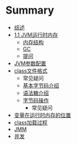 # Summary

* [综述](README.md)
* [1.1 JVM运行时内存](jvm/README.md)
   * [内存结构](jvm/nei_cun_jie_gou.md)
   * [GC](jvm/gc.md)
   * [提问](jvm/ti_wen.md)
* [JVM参数配置](jvm_param.md)
* [class文件格式](classfile.md)
   * 常见疑问
   * [基本字节码介绍](ji_ben_zi_jie_ma_jie_shao.md)
   * [语法糖介绍](yu_fa_tang_jie_shao.md)
   * [字节码操作](zi_jie_ma_cao_zuo.md)
       * 常见疑问
* [变量在运行时内存的位置](varinmemory.md)
* [class加载过程](class/README.md)
* [JMM](jmm/README.md)
* [并发](concurrent/README.md)

